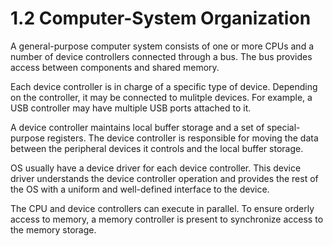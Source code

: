 # 1.2 Computer-System Organization
A general-purpose computer system consists of one or more CPUs and a number of device controllers connected through a bus. The bus provides access between components and shared memory.

 Each device controller is in charge of a specific type of device. Depending on the controller, it may be connected to mulitple devices. For example, a USB controller may have multiple USB ports attached to it.

A device controller maintains local buffer storage and a set of special-purpose registers. The device controller is responsible for moving the data between the peripheral devices it controls and the local buffer storage.

OS usually have a device driver for each device controller. This device driver understands the device controller operation and provides the rest of the OS with a uniform and well-defined interface to the device.

The CPU and device controllers can execute in parallel. To ensure orderly access to memory, a memory controller is present to synchronize access to the memory storage.
